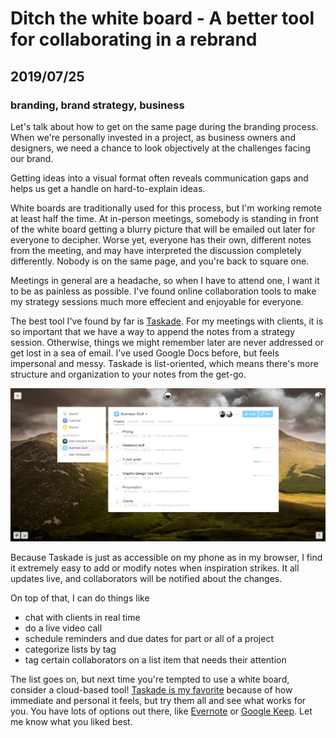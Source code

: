 # Ditch the white board - A better tool for collaborating in a rebrand
## 2019/07/25
### branding, brand strategy, business

Let's talk about how to get on the same page during the branding process. When we're personally invested in a project, as business owners and designers, we need a chance to look objectively at the challenges facing our brand.

Getting ideas into a visual format often reveals communication gaps and helps us get a handle on hard-to-explain ideas.

White boards are traditionally used for this process, but I'm working remote at least half the time. At in-person meetings, somebody is standing in front of the white board getting a blurry picture that will be emailed out later for everyone to decipher.  Worse yet, everyone has their own, different notes from the meeting, and may have interpreted the discussion completely differently. Nobody is on the same page, and you're back to square one.

Meetings in general are a headache, so when I have to attend one, I want it to be as painless as possible. I've found online collaboration tools to make my strategy sessions much more effecient and enjoyable for everyone.

The best tool I've found by far is [Taskade](https://www.taskade.com/u/bradeneast/recommend). For my meetings with clients, it is so important that we have a way to append the notes from a strategy session. Otherwise, things we might remember later are never addressed or get lost in a sea of email. I've used Google Docs before, but feels impersonal and messy. Taskade is list-oriented, which means there's more structure and organization to your notes from the get-go.

![Image](/images/blog/taskade-1.png)

Because Taskade is just as accessible on my phone as in my browser, I find it extremely easy to add or modify notes when inspiration strikes. It all updates live, and collaborators will be notified about the changes.

On top of that, I can do things like
 - chat with clients in real time
 - do a live video call
 - schedule reminders and due dates for part or all of a project
 - categorize lists by tag
 - tag certain collaborators on a list item that needs their attention

The list goes on, but next time you're tempted to use a white board, consider a cloud-based tool! [Taskade is my favorite](https://www.taskade.com/u/bradeneast/recommend) because of how immediate and personal it feels, but try them all and see what works for you. You have lots of options out there, like [Evernote](https://www.evernote.com) or [Google Keep](https://keep.google.com). Let me know what you liked best.
